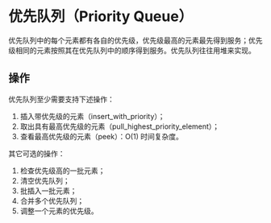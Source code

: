 # 优先队列（Priority Queue）

优先队列中的每个元素都有各自的优先级，优先级最高的元素最先得到服务；优先级相同的元素按照其在优先队列中的顺序得到服务。优先队列往往用堆来实现。

## 操作

优先队列至少需要支持下述操作：

1. 插入带优先级的元素（insert\_with\_priority）；
2. 取出具有最高优先级的元素（pull\_highest\_priority\_element）；
3. 查看最高优先级的元素（peek）：O(1) 时间复杂度。

其它可选的操作：

1. 检查优先级高的一批元素；
2. 清空优先队列；
3. 批插入一批元素；
4. 合并多个优先队列；
5. 调整一个元素的优先级。
